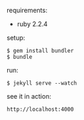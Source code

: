 requirements:

* ruby 2.2.4

setup:

```
$ gem install bundler
$ bundle
```

run:

```
$ jekyll serve --watch
```

see it in action:

```
http://localhost:4000
```
